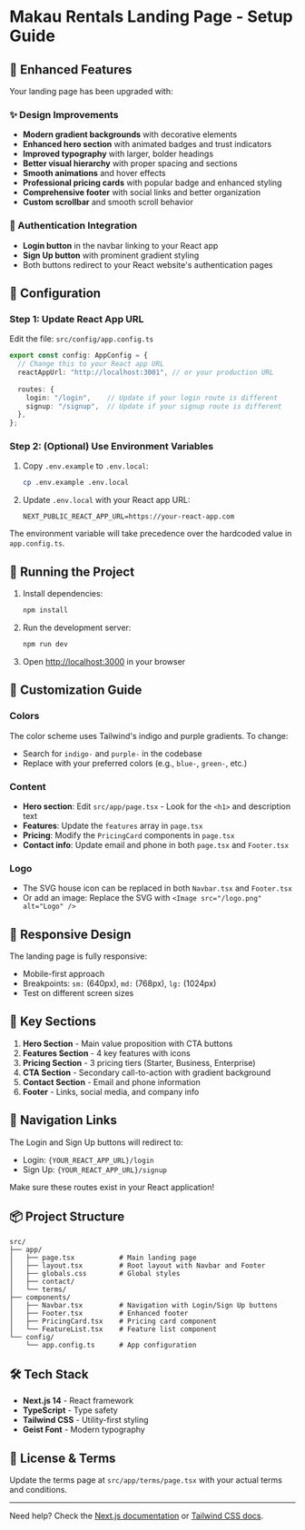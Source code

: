 # Makau Rentals Landing Page - Setup Guide

## 🎨 Enhanced Features

Your landing page has been upgraded with:

### ✨ Design Improvements
- **Modern gradient backgrounds** with decorative elements
- **Enhanced hero section** with animated badges and trust indicators
- **Improved typography** with larger, bolder headings
- **Better visual hierarchy** with proper spacing and sections
- **Smooth animations** and hover effects
- **Professional pricing cards** with popular badge and enhanced styling
- **Comprehensive footer** with social links and better organization
- **Custom scrollbar** and smooth scroll behavior

### 🔐 Authentication Integration
- **Login button** in the navbar linking to your React app
- **Sign Up button** with prominent gradient styling
- Both buttons redirect to your React website's authentication pages

## 🔧 Configuration

### Step 1: Update React App URL

Edit the file: `src/config/app.config.ts`

```typescript
export const config: AppConfig = {
  // Change this to your React app URL
  reactAppUrl: "http://localhost:3001", // or your production URL
  
  routes: {
    login: "/login",    // Update if your login route is different
    signup: "/signup",  // Update if your signup route is different
  },
};
```

### Step 2: (Optional) Use Environment Variables

1. Copy `.env.example` to `.env.local`:
   ```bash
   cp .env.example .env.local
   ```

2. Update `.env.local` with your React app URL:
   ```
   NEXT_PUBLIC_REACT_APP_URL=https://your-react-app.com
   ```

The environment variable will take precedence over the hardcoded value in `app.config.ts`.

## 🚀 Running the Project

1. Install dependencies:
   ```bash
   npm install
   ```

2. Run the development server:
   ```bash
   npm run dev
   ```

3. Open [http://localhost:3000](http://localhost:3000) in your browser

## 📝 Customization Guide

### Colors
The color scheme uses Tailwind's indigo and purple gradients. To change:
- Search for `indigo-` and `purple-` in the codebase
- Replace with your preferred colors (e.g., `blue-`, `green-`, etc.)

### Content
- **Hero section**: Edit `src/app/page.tsx` - Look for the `<h1>` and description text
- **Features**: Update the `features` array in `page.tsx`
- **Pricing**: Modify the `PricingCard` components in `page.tsx`
- **Contact info**: Update email and phone in both `page.tsx` and `Footer.tsx`

### Logo
- The SVG house icon can be replaced in both `Navbar.tsx` and `Footer.tsx`
- Or add an image: Replace the SVG with `<Image src="/logo.png" alt="Logo" />`

## 📱 Responsive Design

The landing page is fully responsive:
- Mobile-first approach
- Breakpoints: `sm:` (640px), `md:` (768px), `lg:` (1024px)
- Test on different screen sizes

## 🎯 Key Sections

1. **Hero Section** - Main value proposition with CTA buttons
2. **Features Section** - 4 key features with icons
3. **Pricing Section** - 3 pricing tiers (Starter, Business, Enterprise)
4. **CTA Section** - Secondary call-to-action with gradient background
5. **Contact Section** - Email and phone information
6. **Footer** - Links, social media, and company info

## 🔗 Navigation Links

The Login and Sign Up buttons will redirect to:
- Login: `{YOUR_REACT_APP_URL}/login`
- Sign Up: `{YOUR_REACT_APP_URL}/signup`

Make sure these routes exist in your React application!

## 📦 Project Structure

```
src/
├── app/
│   ├── page.tsx           # Main landing page
│   ├── layout.tsx         # Root layout with Navbar and Footer
│   ├── globals.css        # Global styles
│   ├── contact/
│   └── terms/
├── components/
│   ├── Navbar.tsx         # Navigation with Login/Sign Up buttons
│   ├── Footer.tsx         # Enhanced footer
│   ├── PricingCard.tsx    # Pricing card component
│   └── FeatureList.tsx    # Feature list component
└── config/
    └── app.config.ts      # App configuration
```

## 🛠️ Tech Stack

- **Next.js 14** - React framework
- **TypeScript** - Type safety
- **Tailwind CSS** - Utility-first styling
- **Geist Font** - Modern typography

## 📄 License & Terms

Update the terms page at `src/app/terms/page.tsx` with your actual terms and conditions.

---

Need help? Check the [Next.js documentation](https://nextjs.org/docs) or [Tailwind CSS docs](https://tailwindcss.com/docs).
